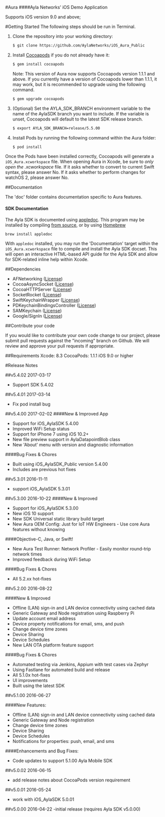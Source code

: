 #Aura
####Ayla Networks' iOS Demo Application

Supports iOS version 9.0 and above;   

#Getting Started
The following steps should be run in Terminal.

1. Clone the repository into your working directory:
    
    ```bash
    $ git clone https://github.com/AylaNetworks/iOS_Aura_Public
    ```

    
2.  Install [Cocoapods](https://cocoapods.org) if you do not already have it: 

     ```bash
     $ gem install cocoapods
     ```

    Note: This version of Aura now supports Cocoapods version 1.1.1 and above. If you currently have a version of Cocoapods lower than 1.1.1, it may work, but it is recommended to upgrade using the following command.

    ```bash
    $ gem upgrade cocoapods
    ```
 
3. (Optional) Set the AYLA_SDK_BRANCH environment variable to the name of the AylaSDK branch you want to include. If the variable is unset, Cocoapods will default to the latest SDK release branch.

    ```bash
    $ export AYLA_SDK_BRANCH=release/5.5.00
    ```
    
4. Install Pods by running the following command within the Aura folder:

    ```bash
    $ pod install
    ```
    
Once the Pods have been installed correctly, Cocoapods will generate a `iOS_Aura.xcworkspace` file.
When opening Aura in Xcode, be sure to _only open the .xcworkspace_ file. If it asks whether to convert to current Swift syntax, please answer No. If it asks whether to perform changes for watchOS 2, please answer No.

##Documentation

The 'doc' folder contains documentation specific to Aura features.

#### SDK Documentation
The Ayla SDK is documented using [appledoc](https://github.com/tomaz/appledoc/). This program may be installed by compiling [from source](https://github.com/tomaz/appledoc/), or by using [Homebrew](http://brew.sh) 
```bash
brew install appledoc
``` 

With `appledoc` installed, you may run the 'Documentation' target within the `iOS_Aura.xcworkspace` file to compile and install the Ayla SDK docset. This will open an interactive HTML-based API guide for the Ayla SDK and allow for SDK-related inline help within Xcode. 

##Dependencies

- AFNetworking ([License](https://github.com/AFNetworking/AFNetworking/blob/master/LICENSE))
- CocoaAsyncSocket ([License](https://github.com/robbiehanson/CocoaAsyncSocket/wiki/License))
- CocoaHTTPServer ([License](https://github.com/robbiehanson/CocoaHTTPServer/blob/master/LICENSE.txt))
- SocketRocket ([License](https://github.com/square/SocketRocket/blob/master/LICENSE))
- SwiftKeychainWrapper ([License](https://github.com/jrendel/SwiftKeychainWrapper/blob/develop/LICENSE))
- PDKeychainBindingsController ([License](https://github.com/carlbrown/PDKeychainBindingsController/blob/master/LICENSE))
- SAMKeychain ([License](https://github.com/soffes/SAMKeychain/blob/master/LICENSE))
- Google/SignIn ([License](https://github.com/googlesamples/google-services/blob/master/LICENSE))

##Contribute your code

If you would like to contribute your own code change to our project, please submit pull requests against the "incoming" branch on Github. We will review and approve your pull requests if appropriate.

##Requirements
Xcode: 8.3
CocoaPods: 1.1.1
iOS 9.0 or higher

#Release Notes

##v5.4.02     2017-03-17
- Support SDK 5.4.02

##v5.4.01     2017-03-14
- Fix pod install bug

##v5.4.00     2017-02-02
####New & Improved App
- Support for iOS_AylaSDK 5.4.00
- Improved WiFi Setup status
- Support for iPhone 7 using iOS 10.2+
- New file preview support in AylaDatapointBlob class
- New 'About' menu with version and diagnostic information

####Bug Fixes & Chores
- Built using iOS_AylaSDK_Public version 5.4.00
- Includes are previous hot fixes

##v5.3.01     2016-11-11
- support iOS_AylaSDK 5.3.01

##v5.3.00     2016-10-22
####New & Improved
- Support for iOS_AylaSDK 5.3.00
- New iOS 10 support
- New SDK Universal static library build target
- New Aura OEM Config: Just for IoT HW Engineers - Use core Aura features without knowing

####Objective-C, Java, or Swift!
- New Aura Test Runner: Network Profiler - Easily monitor round-trip network times
- Improved feedback during WiFi Setup

####Bug Fixes & Chores
- All 5.2.xx hot-fixes

##v5.2.00    2016-08-22

####New & Improved
- Offline (LAN) sign-in and LAN device connectivity using cached data
- Generic Gateway and Node registration using Raspberry Pi
- Update account email address
- Device property notifications for email, sms, and push
- Change device time zones
- Device Sharing
- Device Schedules
- New LAN OTA platform feature support

####Bug Fixes & Chores
- Automated testing via Jenkins, Appium with test cases via Zephyr
- Using Fastlane for automated build and release
- All 5.1.0x hot-fixes
- UI improvements
- Built using the latest SDK

##v5.1.00    2016-06-27

####New Features:
- Offline (LAN) sign-in and LAN device connectivity using cached data
- Generic Gateway and Node registration
- Change device time zones
- Device Sharing
- Device Schedules
- Notifications for properties: push, email, and sms

####Enhancements and Bug Fixes:
- Code updates to support 5.1.00 Ayla Mobile SDK

##v5.0.02    2016-06-15
- add release notes about CocoaPods version requirement

##v5.0.01    2016-05-24
- work with iOS_AylaSDK 5.0.01

##v5.0.00    2016-04-22
-initial release (requires Ayla SDK v5.0.00)
